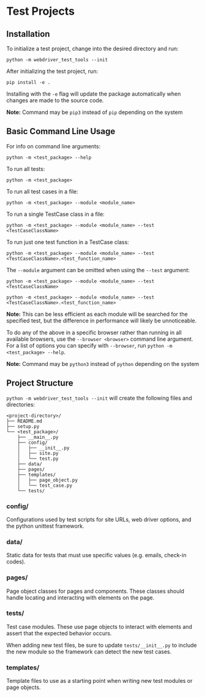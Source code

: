 # Test Projects

## Installation

To initialize a test project, change into the desired directory and run:

```
python -m webdriver_test_tools --init
```

After initializing the test project, run:

```
pip install -e .
```

Installing with the `-e` flag will update the package automatically when changes are made to the source code.

**Note:** Command may be `pip3` instead of `pip` depending on the system

## Basic Command Line Usage

For info on command line arguments:

```
python -m <test_package> --help
```

To run all tests:

```
python -m <test_package>
```

To run all test cases in a file:

```
python -m <test_package> --module <module_name>
```

To run a single TestCase class in a file:

```
python -m <test_package> --module <module_name> --test <TestCaseClassName>
```

To run just one test function in a TestCase class:

```
python -m <test_package> --module <module_name> --test <TestCaseClassName>.<test_function_name>
```

The `--module` argument can be omitted when using the `--test` argument:

```
python -m <test_package> --module <module_name> --test <TestCaseClassName>
```

```
python -m <test_package> --module <module_name> --test <TestCaseClassName>.<test_function_name>
```

**Note:** This can be less efficient as each module will be searched for the specified test, but the difference in performance will likely be unnoticeable.  

To do any of the above in a specific browser rather than running in all available browsers, use the `--browser <browser>` command line argument. For a list of options you can specify with `--browser`, run `python -m <test_package> --help`.

**Note:** Command may be `python3` instead of `python` depending on the system

## Project Structure

`python -m webdriver_test_tools --init` will create the following files and directories:

```
<project-directory>/
├── README.md
├── setup.py
└── <test_package>/
    ├── __main__.py
    ├── config/
    │   ├── __init__.py
    │   ├── site.py
    │   └── test.py
    ├── data/
    ├── pages/
    ├── templates/
    │   ├── page_object.py
    │   └── test_case.py
    └── tests/
```

### config/

Configurations used by test scripts for site URLs, web driver options, and the python unittest framework.

### data/

Static data for tests that must use specific values (e.g. emails, check-in codes). 

### pages/

Page object classes for pages and components. These classes should handle locating and interacting with elements on the page.

### tests/

Test case modules. These use page objects to interact with elements and assert that the expected behavior occurs.

When adding new test files, be sure to update `tests/__init__.py` to include the new module so the framework can detect the new test cases.

### templates/

Template files to use as a starting point when writing new test modules or page objects.

